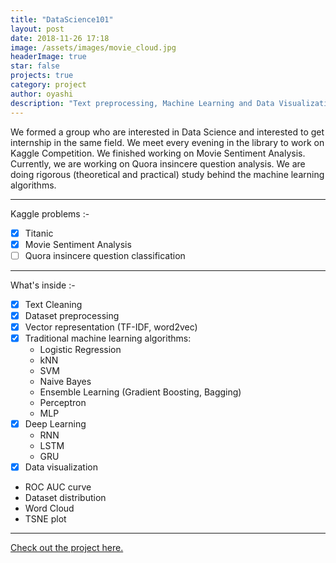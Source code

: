 ```yaml
---
title: "DataScience101"
layout: post
date: 2018-11-26 17:18
image: /assets/images/movie_cloud.jpg
headerImage: true
star: false
projects: true
category: project
author: oyashi
description: "Text preprocessing, Machine Learning and Data Visualization"
---
```


We formed a group who are interested in Data Science and interested to get internship in the same field. We meet every evening in the library to work on Kaggle Competition. We finished working on Movie Sentiment Analysis. Currently, we are working on Quora insincere question analysis. We are doing rigorous (theoretical and practical) study behind the machine learning algorithms.

---

Kaggle problems :-

- [x]  Titanic
- [x]  Movie Sentiment Analysis
- [ ]  Quora insincere question classification

---

What's inside :-

- [x]  Text Cleaning
- [x]  Dataset preprocessing
- [x]  Vector representation (TF-IDF, word2vec)
- [x] Traditional machine learning algorithms:
  - Logistic Regression
  - kNN
  - SVM
  - Naive Bayes
  - Ensemble Learning (Gradient Boosting, Bagging)
  - Perceptron
  - MLP
- [x] Deep Learning
  - RNN
  - LSTM
  - GRU
- [x]  Data visualization
  - ROC AUC curve
  - Dataset distribution
  - Word Cloud
  - TSNE plot



---

[Check out the project here.](https://github.com/oya163/DataScience101/?target=_blank)
